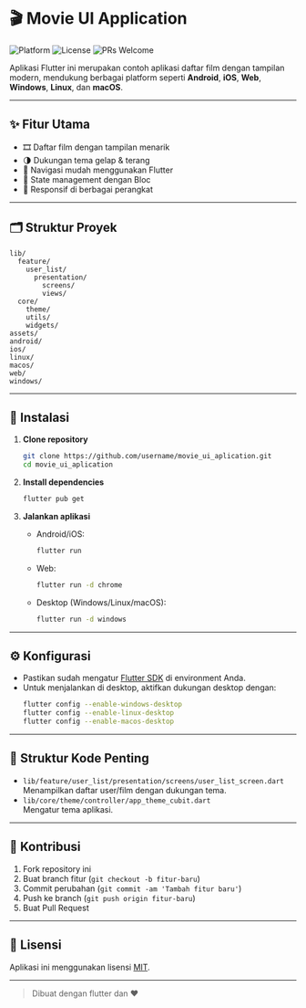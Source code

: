 # 🎬 Movie UI Application

![Platform](https://img.shields.io/badge/platform-Flutter-blue?logo=flutter)
![License](https://img.shields.io/badge/license-MIT-green)
![PRs Welcome](https://img.shields.io/badge/PRs-welcome-brightgreen.svg)

Aplikasi Flutter ini merupakan contoh aplikasi daftar film dengan tampilan modern, mendukung berbagai platform seperti **Android**, **iOS**, **Web**, **Windows**, **Linux**, dan **macOS**.

---

## ✨ Fitur Utama

- 🎞️ Daftar film dengan tampilan menarik
- 🌗 Dukungan tema gelap & terang
- 🚀 Navigasi mudah menggunakan Flutter
- 🧩 State management dengan Bloc
- 📱 Responsif di berbagai perangkat

---

## 🗂️ Struktur Proyek

```
lib/
  feature/
    user_list/
      presentation/
        screens/
        views/
  core/
    theme/
    utils/
    widgets/
assets/
android/
ios/
linux/
macos/
web/
windows/
```

---

## 🚀 Instalasi

1. **Clone repository**

   ```sh
   git clone https://github.com/username/movie_ui_aplication.git
   cd movie_ui_aplication
   ```

2. **Install dependencies**

   ```sh
   flutter pub get
   ```

3. **Jalankan aplikasi**
   - Android/iOS:
     ```sh
     flutter run
     ```
   - Web:
     ```sh
     flutter run -d chrome
     ```
   - Desktop (Windows/Linux/macOS):
     ```sh
     flutter run -d windows
     ```

---

## ⚙️ Konfigurasi

- Pastikan sudah mengatur [Flutter SDK](https://flutter.dev/docs/get-started/install) di environment Anda.
- Untuk menjalankan di desktop, aktifkan dukungan desktop dengan:
  ```sh
  flutter config --enable-windows-desktop
  flutter config --enable-linux-desktop
  flutter config --enable-macos-desktop
  ```

---

## 📁 Struktur Kode Penting

- `lib/feature/user_list/presentation/screens/user_list_screen.dart`  
  Menampilkan daftar user/film dengan dukungan tema.
- `lib/core/theme/controller/app_theme_cubit.dart`  
  Mengatur tema aplikasi.

---

## 🤝 Kontribusi

1. Fork repository ini
2. Buat branch fitur (`git checkout -b fitur-baru`)
3. Commit perubahan (`git commit -am 'Tambah fitur baru'`)
4. Push ke branch (`git push origin fitur-baru`)
5. Buat Pull Request

---

## 📄 Lisensi

Aplikasi ini menggunakan lisensi [MIT](LICENSE).

---

> Dibuat dengan flutter dan ❤️
